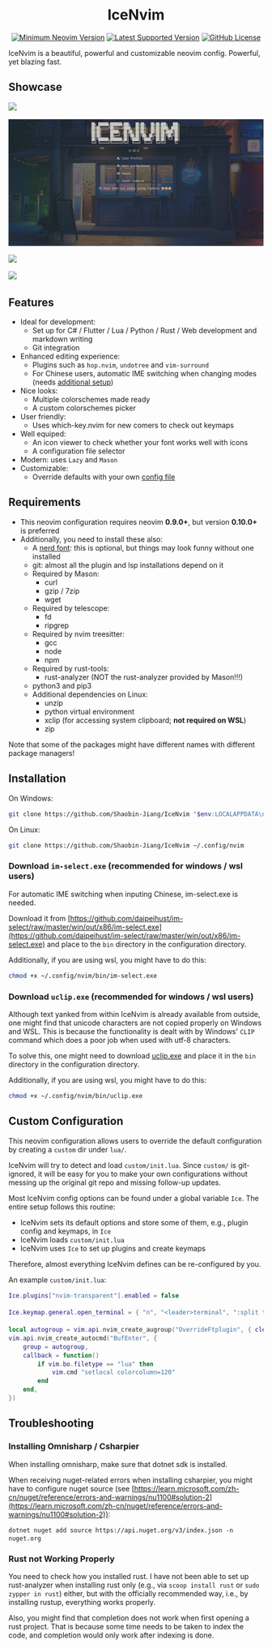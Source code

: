 <h1 align="center">IceNvim</h1>

<div align="center">

[![Minimum Neovim Version](https://img.shields.io/badge/Minimum_Neovim_Version-0.9.0+-blueviolet.svg?style=flat-square&color=90E59A&logoColor=white)](https://github.com/neovim/neovim)
[![Latest Supported Version](https://img.shields.io/badge/Latest_Supported_Version-0.10.0-blueviolet.svg?style=flat-square&color=90E59A&logoColor=white)](https://github.com/neovim/neovim)
[![GitHub License](https://img.shields.io/github/license/Shaobin-Jiang/IceNvim?style=flat-square&color=EE999F&logoColor=white)](https://github.com/Shaobin-Jiang/IceNvim/blob/master/LICENSE)

</div>

IceNvim is a beautiful, powerful and customizable neovim config. Powerful, yet blazing fast.

## Showcase

![](./screenshots/1.jpg)

![](./screenshots/2.jpg)

![](./screenshots/3.jpg)

![](./screenshots/4.jpg)

## Features

- Ideal for development:
  - Set up for C# / Flutter / Lua / Python / Rust / Web development and markdown writing
  - Git integration
- Enhanced editing experience:
  - Plugins such as `hop.nvim`, `undotree` and `vim-surround`
  - For Chinese users, automatic IME switching when changing modes (needs [additional setup](#download-im-selectexe-recommended-for-windows--wsl-users))
- Nice looks:
  - Multiple colorschemes made ready
  - A custom colorschemes picker
- User friendly:
  - Uses which-key.nvim for new comers to check out keymaps
- Well equiped:
  - An icon viewer to check whether your font works well with icons
  - A configuration file selector
- Modern: uses `Lazy` and `Mason`
- Customizable:
  - Override defaults with your own [config file](#custom-configuration)

## Requirements

- This neovim configuration requires neovim **0.9.0+**, but version **0.10.0+** is preferred
- Additionally, you need to install these also:
  - A [nerd font](https://www.nerdfonts.com/font-downloads): this is optional, but things may look funny without one installed
  - git: almost all the plugin and lsp installations depend on it
  - Required by Mason:
    - curl
    - gzip / 7zip
    - wget
  - Required by telescope:
    - fd
    - ripgrep
  - Required by nvim treesitter:
    - gcc
    - node
    - npm
  - Required by rust-tools:
    - rust-analyzer (NOT the rust-analyzer provided by Mason!!!)
  - python3 and pip3
  - Additional dependencies on Linux:
    - unzip
    - python virtual environment
    - xclip (for accessing system clipboard; **not required on WSL**)
    - zip

Note that some of the packages might have different names with different package managers!

## Installation

On Windows:

```bash
git clone https://github.com/Shaobin-Jiang/IceNvim "$env:LOCALAPPDATA\nvim"
```

On Linux:

```bash
git clone https://github.com/Shaobin-Jiang/IceNvim ~/.config/nvim
```

### Download `im-select.exe` (recommended for windows / wsl users)

For automatic IME switching when inputing Chinese, im-select.exe is needed.

Download it from [https://github.com/daipeihust/im-select/raw/master/win/out/x86/im-select.exe](https://github.com/daipeihust/im-select/raw/master/win/out/x86/im-select.exe) and place to the `bin` directory in the configuration directory.

Additionally, if you are using wsl, you might have to do this:

```bash
chmod +x ~/.config/nvim/bin/im-select.exe
```

### Download `uclip.exe` (recommended for windows / wsl users)

Although text yanked from within IceNvim is already available from outside, one might find that unicode characters are not copied properly on Windows and WSL. This is because the functionality is dealt with by Windows' `CLIP` command which does a poor job when used with utf-8 characters.

To solve this, one might need to download [uclip.exe](https://github.com/suzusime/uclip/releases/download/v0.1.0/uclip.exe) and place it in the `bin` directory in the configuration directory.

Additionally, if you are using wsl, you might have to do this:

```bash
chmod +x ~/.config/nvim/bin/uclip.exe
```

## Custom Configuration

This neovim configuration allows users to override the default configuration by creating a `custom` dir under `lua/`.

IceNvim will try to detect and load `custom/init.lua`. Since `custom/` is git-ignored, it will be easy for you to make your own configurations without messing up the original git repo and missing follow-up updates.

Most IceNvim config options can be found under a global variable `Ice`. The entire setup follows this routine:

- IceNvim sets its default options and store some of them, e.g., plugin config and keymaps, in `Ice`
- IceNvim loads `custom/init.lua`
- IceNvim uses `Ice` to set up plugins and create keymaps

Therefore, almost everything IceNvim defines can be re-configured by you.

An example `custom/init.lua`:

```lua
Ice.plugins["nvim-transparent"].enabled = false

Ice.keymap.general.open_terminal = { "n", "<leader>terminal", ":split term://bash<CR>" }

local autogroup = vim.api.nvim_create_augroup("OverrideFtplugin", { clear = true })
vim.api.nvim_create_autocmd("BufEnter", {
    group = autogroup,
    callback = function()
        if vim.bo.filetype == "lua" then
            vim.cmd "setlocal colorcolumn=120"
        end
    end,
})
```

## Troubleshooting

### Installing Omnisharp / Csharpier

When installing omnisharp, make sure that dotnet sdk is installed.

When receiving nuget-related errors when installing csharpier, you might have to configure nuget source (see [https://learn.microsoft.com/zh-cn/nuget/reference/errors-and-warnings/nu1100#solution-2](https://learn.microsoft.com/zh-cn/nuget/reference/errors-and-warnings/nu1100#solution-2)):

```shell
dotnet nuget add source https://api.nuget.org/v3/index.json -n nuget.org
```

### Rust not Working Properly

You need to check how you installed rust. I have not been able to set up rust-analyzer when installing rust only (e.g., via `scoop install rust` or `sudo zypper in rust`) either, but with the officially recommended way, i.e., by installing rustup, everything works properly.

Also, you might find that completion does not work when first opening a rust project. That is because some time needs to be taken to index the code, and completion would only work after indexing is done.
